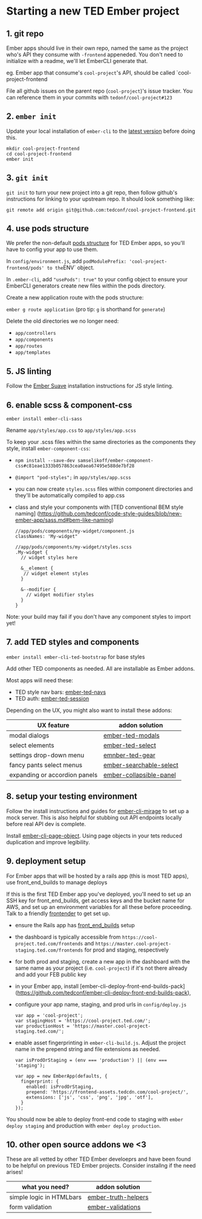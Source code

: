 # Starting a new TED Ember project

## 1. git repo

Ember apps should live in their own repo, named the same as the project who's API they consume with `-frontend` appeneded. You don't need to initialize with a readme, we'll let EmberCLI generate that.

eg. Ember app that consume's `cool-project`'s API, should be called `cool-project-frontend

File all github issues on the parent repo (`cool-project`)'s issue tracker. You can reference them in your commits with `tedonf/cool-project#123`

## 2. `ember init`

Update your local installation of `ember-cli` to the [latest version](https://github.com/ember-cli/ember-cli/releases) before doing this.

```
mkdir cool-project-frontend
cd cool-project-frontend
ember init
```

## 3. `git init`

`git init` to turn your new project into a git repo, then follow github's instructions for linking to your upstream repo. It should look something like:

```
git remote add origin git@github.com:tedconf/cool-project-frontend.git
```

## 4. use pods structure

We prefer the non-default [pods structure](http://ember-cli.com/user-guide/#pod-structure) for TED Ember apps, so you'll have to config your app to use them.

In `config/environment.js`, add ` podModulePrefix: 'cool-project-frontend/pods' to the `ENV` object.

In `.ember-cli`, add `"usePods": true"` to your config object to ensure your EmberCLI generators create new files within the pods directory.

Create a new application route with the pods structure:

`ember g route application`  (pro tip: `g` is shorthand for `generate`)

Delete the old directories we no longer need:

* `app/controllers`
* `app/components`
* `app/routes`
* `app/templates`


## 5. JS linting

Follow the [Ember Suave](https://github.com/DockYard/ember-suave) installation instructions for JS style linting.

## 6. enable scss & component-css

`ember install ember-cli-sass`

Rename `app/styles/app.css` to `app/styles/app.scss`

To keep your .scss files within the same directories as the components they style, install `ember-component-css`:

* `npm install --save-dev samselikoff/ember-component-css#c81eae1333b057863cea0aea67495e588de7bf28`
* `@import "pod-styles";` in `app/styles/app.scss`
* you can now create `styles.scss` files within component directories and they'll be automatically compiled to app.css
* class and style your components with [TED conventional BEM style naming]  (https://github.com/tedconf/code-style-guides/blob/new-ember-app/sass.md#bem-like-naming) 


  ```
  //app/pods/components/my-widget/component.js
  classNames: 'My-widget"
  
  //app/pods/components/my-widget/styles.scss
  .My-widget {
    // widget styles here
    
    &__element {
     // widget element styles
    }
    
    &--modifier {
      // widget modifier styles
    }
  }
  ```
  
Note: your build may fail if you don't have any component styles to import yet!

## 7. add TED styles and components

`ember install ember-cli-ted-bootstrap` for base styles

Add other TED components as needed. All are installable as Ember addons.

Most apps will need these:

* TED style nav bars: [ember-ted-navs](https://github.com/tedconf/ember-ted-navs) 
* TED auth: [ember-ted-session](https://github.com/tedconf/ember-ted-session) 

Depending on the UX, you might also want to install these addons:

UX feature | addon solution 
--- | --- 
modal dialogs | [ember-ted-modals](https://github.com/tedconf/ember-ted-modal) 
select elements | [ember-ted-select](https://github.com/tedconf/ember-ted-select) 
settings drop-down menu | [emnber-ted-gear](https://github.com/tedconf/ember-ted-gear)
fancy pants select menus | [ember-searchable-select](https://github.com/tedconf/ember-searchable-select)
expanding or accordion panels | [ember-collapsible-panel](https://github.com/tedconf/ember-collapsible-panel)

## 8. setup your testing environment

Follow the install instructions and guides for [ember-cli-mirage](https://github.com/samselikoff/ember-cli-mirage) to set up a mock server. This is also helpful for stubbing out API endpoints locally before real API dev is complete.

Install [ember-cli-page-object](http://ember-cli-page-object.js.org/docs/v1.1.x/). Using page objects in your tets reduced duplication and improve legibility. 

## 9. deployment setup

For Ember apps that will be hosted by a rails app (this is most TED apps), use front_end_builds to manage deploys

If this is the first TED Ember app you've deployed, you'll need to set up an SSH key for front_end_builds, get access keys and the bucket name for AWS, and set up an environment variables for all these before proceeding. Talk to a friendly [frontender](https://github.com/orgs/tedconf/teams/frontenders) to get set up. 

* ensure the Rails app has [front_end_builds](https://github.com/tedconf/front_end_builds) setup
* the dashboard is typically accessible from `https://cool-project.ted.com/frontends` and `https://master.cool-project-staging.ted.com/frontends` for prod and staging, respectively
* for both prod and staging, create a new app in the dashboard with the same name as your project (i.e. `cool-project`) if it's not there already and add your FEB public key
* in your Ember app, install [ember-cli-deploy-front-end-builds-pack] (https://github.com/tedconf/ember-cli-deploy-front-end-builds-pack),
* configure your app name, staging, and prod urls in `config/deploy.js`
  ```
  var app = 'cool-project';
  var stagingHost = 'https://cool-project.ted.com/';
  var productionHost = 'https://master.cool-project-staging.ted.com/';
  ```

* enable asset fingerprinting in `ember-cli-build.js`. Adjust the project name in the prepend string and file extensions as needed. 

  ```
  var isProdOrStaging = (env === 'production') || (env === 'staging');
  
  var app = new EmberApp(defaults, {
    fingerprint: {
      enabled: isProdOrStaging,
      prepend: 'https://frontend-assets.tedcdn.com/cool-project/',
      extensions: ['js', 'css', 'png', 'jpg', 'otf'],
    }
  });
  ```
  
You should now be able to deploy front-end code to staging with `ember deploy staging` and production with `ember deploy production`.

## 10. other open source addons we <3

These are all vetted by other TED Ember develoeprs and have been found to be helpful on previous TED Ember projects. Consider installng if the need arises!

what you need? | addon solution
--- | ---
simple logic in HTMLbars | [ember-truth-helpers](https://github.com/jmurphyau/ember-truth-helpers)
form validation | [ember-validations](https://github.com/DockYard/ember-validations)













